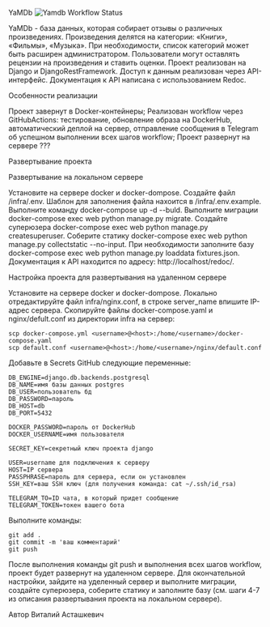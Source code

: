 YaMDb
![Yamdb Workflow Status](https://github.com/vitalino13/yamdb_final/actions/workflows/yamdb_workflow.yml/badge.svg?branch=master&event=push)


YaMDb - база данных, которая собирает отзывы о различных произведениях. Произведения делятся на категории: «Книги», «Фильмы», «Музыка». При необходимости, список категорий может быть расширен администратором. Пользователи могут оставлять рецензии на произведения и ставить оценки.
Проект реализован на Django и DjangoRestFramework. Доступ к данным реализован через API-интерфейс. Документация к API написана с использованием Redoc.

Особенности реализации

Проект завернут в Docker-контейнеры;
Реализован workflow через GitHubActions: тестирование, обновление образа на DockerHub, автоматический деплой на сервер, отправление сообщения в Telegram об успешном выполнении всех шагов workflow;
Проект развернут на сервере ???



Развертывание проекта

Развертывание на локальном сервере

Установите на сервере docker и docker-dompose.
Создайте файл /infra/.env. Шаблон для заполнения файла нахоится в /infra/.env.example.
Выполните команду docker-compose up -d --buld.
Выполните миграции docker-compose exec web python manage.py migrate.
Создайте суперюзера docker-compose exec web python manage.py createsuperuser.
Соберите статику docker-compose exec web python manage.py collectstatic --no-input.
При необходимости заполните базу docker-compose exec web python manage.py loaddata fixtures.json.
Документация к API находится по адресу: http://localhost/redoc/.


Настройка проекта для развертывания на удаленном сервере

Установите на сервере docker и docker-dompose.
Локально отредактируйте файл infra/nginx.conf, в строке server_name впишите IP-адрес сервера.
Скопируйте файлы docker-compose.yaml и nginx/defult.conf из директории infra на сервер:


    scp docker-compose.yml <username>@<host>:/home/<username>/docker-compose.yaml
    scp default.conf <username>@<host>:/home/<username>/nginx/default.conf



Добавьте в Secrets GitHub следующие переменные:


    DB_ENGINE=django.db.backends.postgresql
    DB_NAME=имя базы данных postgres
    DB_USER=пользователь бд
    DB_PASSWORD=пароль
    DB_HOST=db
    DB_PORT=5432

    DOCKER_PASSWORD=пароль от DockerHub
    DOCKER_USERNAME=имя пользователя

    SECRET_KEY=секретный ключ проекта django

    USER=username для подключения к серверу
    HOST=IP сервера
    PASSPHRASE=пароль для сервера, если он установлен
    SSH_KEY=ваш SSH ключ (для получения команда: cat ~/.ssh/id_rsa)

    TELEGRAM_TO=ID чата, в который придет сообщение
    TELEGRAM_TOKEN=токен вашего бота



Выполните команды:


    git add .
    git commit -m 'ваш комментарий'
    git push



После выполнения команды git push и выполнения всех шагов workflow, проект будет развернут на удаленном сервере.
Для окончательной настройки, зайдите на уделенный сервер и выполните миграции, создайте суперюзера, соберите статику и заполните базу (см. шаги 4-7 из описания развертывания проекта на локальном сервере).


Автор
Виталий Асташкевич